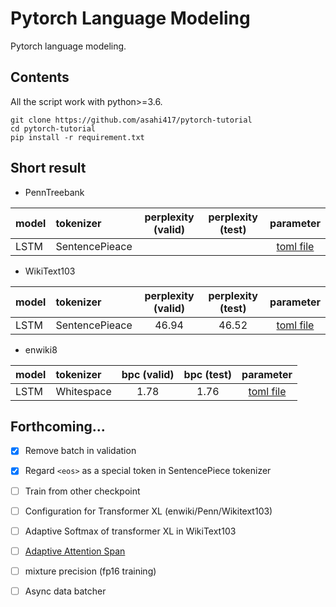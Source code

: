 # Pytorch Language Modeling
Pytorch language modeling.

## Contents
All the script work with python>=3.6. 

```
git clone https://github.com/asahi417/pytorch-tutorial
cd pytorch-tutorial
pip install -r requirement.txt
```

## Short result  

- PennTreebank

| model | tokenizer      |  perplexity (valid) | perplexity (test)  | parameter |
| ----- |:---------------|:-------------------:|:------------------:|:---------:|
| LSTM  | SentencePieace |                |               | [toml file](./parameters/PennTreebank/SentencePieceBPETokenizer/lstm.toml)  | 

- WikiText103

| model | tokenizer      |  perplexity (valid) | perplexity (test)  | parameter |
| ----- |:---------------|:-------------------:|:------------------:|:---------:|
| LSTM  | SentencePieace | 46.94               | 46.52              | [toml file](./parameters/WikiText103/SentencePieceBPETokenizer/lstm.toml)  | 

- enwiki8

| model | tokenizer      |  bpc (valid) | bpc (test)  | parameter |
| ----- |:---------------|:------------:|:-----------:|:---------:|
| LSTM  | Whitespace     | 1.78         | 1.76        | [toml file](./parameters/enwiki8/WhitespaceTokenizer/lstm.toml)  | 


## Forthcoming...
- [x] Remove batch in validation
- [x] Regard `<eos>` as a special token in SentencePiece tokenizer
- [ ] Train from other checkpoint
- [ ] Configuration for Transformer XL (enwiki/Penn/Wikitext103)
- [ ] Adaptive Softmax of transformer XL in WikiText103
- [ ] [Adaptive Attention Span](https://arxiv.org/pdf/1905.07799.pdf)
- [ ] mixture precision (fp16 training) 
- [ ] Async data batcher
  
